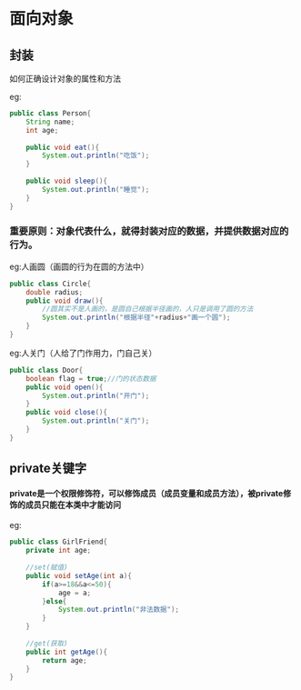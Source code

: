 # 面向对象

## 封装

如何正确设计对象的属性和方法

eg:

```Java
public class Person{
	String name;
	int age;
	
	public void eat(){
		System.out.println("吃饭");
	}
	
	public void sleep(){
		System.out.println("睡觉");
	}
}
```

### 重要原则：对象代表什么，就得封装对应的数据，并提供数据对应的行为。

eg:人画圆（画圆的行为在圆的方法中）

```Java
public class Circle{
	double radius;
	public void draw(){
        //圆其实不是人画的，是圆自己根据半径画的，人只是调用了圆的方法
		System.out.println("根据半径"+radius+"画一个圆");
	}
}
```

eg:人关门（人给了门作用力，门自己关）                                    

```Java
public class Door{
    boolean flag = true;//门的状态数据
	public void open(){
		System.out.println("开门");
	}
	public void close(){
		System.out.println("关门");
	}
}
```

## private关键字

#### private是一个权限修饰符，可以修饰成员（成员变量和成员方法），被private修饰的成员只能在本类中才能访问

eg:

```Java
public class GirlFriend{
	private int age;
	
	//set(赋值)
	public void setAge(int a){
		if(a>=18&&a<=50){
			age = a;
		}else{
			System.out.println("非法数据");
		}
	}
	
	//get(获取)
	public int getAge(){
		return age;
	}
}
```

